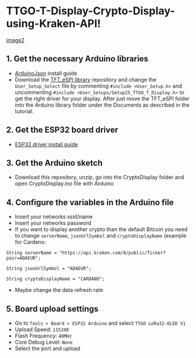 # TTGO-T-Display-Crypto-Display-using-Kraken-API!

[image2](https://user-images.githubusercontent.com/64910238/119894632-220b2c80-bf3d-11eb-8f21-a1d7c37864fb.jpeg)


## 1. Get the necessary Arduino libraries

- [ArduinoJson](https://www.ardu-badge.com/ArduinoJson/6.10.1) install guide
- Download the [TFT_eSPI library](https://github.com/Xinyuan-LilyGO/TTGO-T-Display) repository and change the `User_Setup_Select` file by commenting `#include <User_Setup.h>` and uncommenting `#include <User_Setups/Setup25_TTGO_T_Display.h>` to get the right driver for your display. After just move the TFT_eSPI folder into the Arduino library folder under the Documents as described in the tutorial.

## 2. Get the ESP32 board driver

- [ESP32 driver install guide](https://randomnerdtutorials.com/installing-the-esp32-board-in-arduino-ide-windows-instructions/)

## 3. Get the Arduino sketch

- Download this repository, unzip, go into the CryptoDisplay folder and open CryptoDisplay.ino file with Arduino

## 4. Configure the variables in the Arduino file

- Insert your networks ssid/name
- Insert your networks password
- If you want to display another crypto than the default Bitcoin you need to change `serverName`, `jsonUrlSymbol` and `cryptoDisplayName` (example for Cardano: 

`String serverName = "https://api.kraken.com/0/public/Ticker?pair=ADAEUR";`

`String jsonUrlSymbol = "ADAEUR";`

`String cryptoDisplayName = "CARDANO";`

- Maybe change the data refresh rate 

## 5. Board upload settings

- Go to `Tools > Board > ESP32 Arduino` and select `TTGO LoRa32-OLED V1`
- Upload Speed: `115200`
- Flash Frequency: `40MHz`
- Core Debug Level: `None`
- Select the port and upload 
